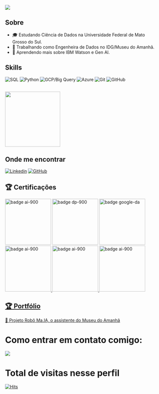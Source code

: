 ![](https://komarev.com/ghpvc/?username=chandrasantos&color=006bed)

## Sobre

- 🎓 Estudando Ciência de Dados na Universidade Federal de Mato Grosso do Sul.
- 💼 Trabalhando como Engenheira de Dados no IDG/Museu do Amanhã.
- 🌱 Aprendendo mais sobre IBM Watson e Gen AI.

## Skills

![SQL](https://img.icons8.com/?size=100&id=13406&format=png&color=000000)
![Python](https://img.icons8.com/?size=100&id=13441&format=png&color=000000)
![GCP/Big Query](https://img.icons8.com/?size=100&id=WHRLQdbEXQ16&format=png&color=000000)
![Azure](https://img.icons8.com/?size=100&id=VLKafOkk3sBX&format=png&color=000000)
![Git](https://img.icons8.com/?size=100&id=20906&format=png&color=000000)
![GitHub](https://img.icons8.com/?size=100&id=62856&format=png&color=000000)

<br/>

<a href="https://github.com/iuricode" title="Perfil do Iuri">
  <img height="180em" src="https://github-readme-stats.vercel.app/api?username=chandrasantos&theme=dracula&show_icons=true" />
</a>

## Onde me encontrar

[![Linkedin](https://img.shields.io/badge/-chandrasantos-blue?style=flat-square&logo=Linkedin&logoColor=white&link=LINK-DO-SEU-LINKEDIN)](https://www.linkedin.com/in/chandrasantos/)
[![GitHub](https://img.shields.io/github/followers/chandrasantos?label=follow&style=social)](https://github.com/chandrasantos/)









## 🏆 Certificações 
<a href="https://www.credly.com/badges/1b876871-7c6f-413a-a63b-27ebf8b2f58f/public_url"><img src="https://images.credly.com/size/340x340/images/4136ced8-75d5-4afb-8677-40b6236e2672/azure-ai-fundamentals-600x600.png" alt="badge ai-900" width="150px" text-align="center"></a>
<a href="https://www.credly.com/badges/236d3d66-ac01-493b-be58-3f67b1e6f29c/public_url"><img src="https://images.credly.com/size/340x340/images/70eb1e3f-d4de-4377-a062-b20fb29594ea/azure-data-fundamentals-600x600.png" alt="badge dp-900" width="150px" text-align="center"></a>
<a href="https://www.credly.com/earner/earned/badge/18e963fc-2dc6-411b-8c42-eca677fce71b"><img src="https://images.credly.com/size/340x340/images/975f4562-83b7-4652-9cd8-4490a68441be/image.png" alt="badge google-da" width="150px" text-align="center"></a>
<a href="https://www.credly.com/earner/earned/badge/6b6f134d-1d52-4f3a-97e8-cbbccd3f8201"><img src="https://images.credly.com/size/340x340/images/d6f49507-e2f2-4c97-bcfb-c83c207b8a5c/image.png" alt="badge ai-900" width="150px" text-align="center">
</a>
<a href="https://www.credly.com/badges/7469472c-c30a-46ab-a459-8d98173a50fb/public_url"><img src="https://images.credly.com/size/340x340/images/9a13a2d2-c007-4260-81bd-bf5d1ffb9223/image.png" alt="badge ai-900" width="150px" text-align="center">
</a>
<a href="https://www.credly.com/earner/earned/badge/dbaac548-1fe3-42ff-abd3-c4cceb217b11"><img src="https://images.credly.com/size/340x340/images/c5d44d75-9370-43fa-92a6-63e48bb6564f/62056_badges_EducationTraining_Learn_Programming.png" alt="badge ai-900" width="150px" text-align="center"> 


## 🏆 Portfólio
📌<a href="https://www.linkedin.com/feed/update/urn:li:activity:7258154689744044032/?updateEntityUrn=urn%3Ali%3Afs_feedUpdate%3A%28V2%2Curn%3Ali%3Aactivity%3A7258154689744044032%29" target="_blank"> Projeto Robô Ma.IA, o assistente do Museu do Amanhã </a>


# Como entrar em contato comigo:
<div><a href="https://www.linkedin.com/in/chandrasantos" target="_blank"><img src="https://img.shields.io/badge/-LinkedIn-%230077B5?style=for-the-badge&logo=linkedin&logoColor=white" target="_blank"></a></div>

# Total de visitas nesse perfil  
[![Hits](https://hits.seeyoufarm.com/api/count/incr/badge.svg?url=https%3A%2F%2Fgithub.com%2Fchandrasantos&count_bg=%2379C83D&title_bg=%23555555&icon=&icon_color=%23E7E7E7&title=hits&edge_flat=false)](https://hits.seeyoufarm.com)
